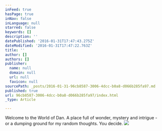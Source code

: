 ```yaml
---
inFeed: true
hasPage: true
inNav: false
inLanguage: null
starred: false
keywords: []
description: ''
datePublished: '2016-01-31T17:47:43.275Z'
dateModified: '2016-01-31T17:47:22.763Z'
title: ''
author: []
authors: []
publisher:
  name: null
  domain: null
  url: null
  favicon: null
sourcePath: _posts/2016-01-31-96cb8587-3006-4dcc-b0a8-d066b285fa97.md
published: true
url: 96cb8587-3006-4dcc-b0a8-d066b285fa97/index.html
_type: Article

---
```

Welcome to the World of Dan. A place full of wonder, mystery and intrigue - or a dumping ground for my random thoughts. You decide.
![](https://the-grid-user-content.s3-us-west-2.amazonaws.com/584302d0-8914-4111-a925-15fec734eb6b.jpg)